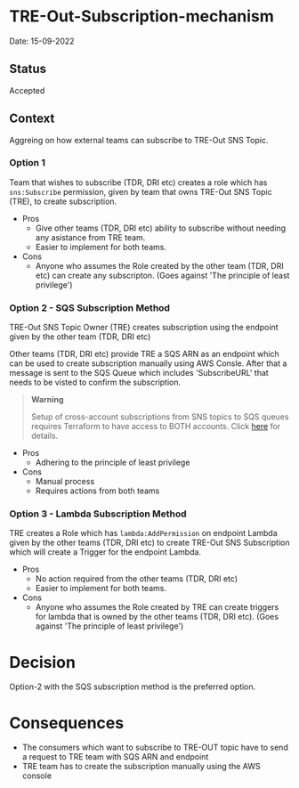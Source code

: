 # TRE-Out-Subscription-mechanism

Date: 15-09-2022

## Status

Accepted

## Context

Aggreing on how external teams can subscribe to TRE-Out SNS Topic.

### Option 1

Team that wishes to subscribe (TDR, DRI etc) creates a role which has `sns:Subscribe` permission, given by team that owns TRE-Out SNS Topic (TRE), to create subscription.

* Pros
    * Give other teams (TDR, DRI etc) ability to subscribe without needing any asistance from TRE team.
    * Easier to implement for both teams.
* Cons
    * Anyone who assumes the Role created by the other team (TDR, DRI etc) can create any subscripton. (Goes against 'The principle of least privilege')

### Option 2 - SQS Subscription Method

TRE-Out SNS Topic Owner (TRE) creates subscription using the endpoint given by the other team (TDR, DRI etc)

Other teams (TDR, DRI etc) provide TRE a SQS ARN as an endpoint which can be used to create subscription manually using AWS Consle. After that a message is sent to the SQS Queue which includes 'SubscribeURL' that needs to be visted to confirm the subscription.

> **Warning**
>
> Setup of cross-account subscriptions from SNS topics to SQS queues requires Terraform to have access to BOTH accounts. Click [here](https://registry.terraform.io/providers/hashicorp/aws/latest/docs/resources/sns_topic_subscription) for details.

* Pros
    * Adhering to the principle of least privilege
* Cons
    * Manual process
    * Requires actions from both teams

### Option 3 - Lambda Subscription Method

TRE creates a Role which has `lambda:AddPermission` on endpoint Lambda given by the other teams (TDR, DRI etc) to create TRE-Out SNS Subscription which will create a Trigger for the endpoint Lambda.

* Pros
    * No action required from the other teams (TDR, DRI etc)
    * Easier to implement for both teams.
* Cons
    *  Anyone who assumes the Role created by TRE can create triggers for lambda that is owned by the other teams (TDR, DRI etc). (Goes against 'The principle of least privilege')

# Decision

Option-2 with the SQS subscription method is the preferred option.

# Consequences

- The consumers which want to subscribe to TRE-OUT topic have to send a request to TRE team with SQS ARN and endpoint
- TRE team has to create the subscription manually using the AWS console
